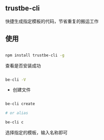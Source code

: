 ## trustbe-cli

快捷生成指定模板的代码，节省重复的搬运工作


## 使用



```sh

npm install trustbe-cli -g

```

查看是否安装成功

```sh

be-cli -V 

```

- 创建文件

```sh

be-cli create

# or alias

be-cli c

```

选择指定的模板，输入名称即可